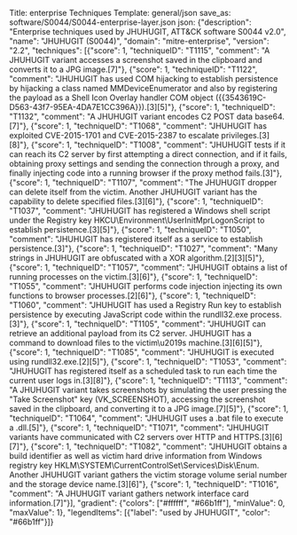 Title: enterprise Techniques
Template: general/json
save_as: software/S0044/S0044-enterprise-layer.json
json: {"description": "Enterprise techniques used by JHUHUGIT, ATT&CK software S0044 v2.0", "name": "JHUHUGIT (S0044)", "domain": "mitre-enterprise", "version": "2.2", "techniques": [{"score": 1, "techniqueID": "T1115", "comment": "A JHUHUGIT variant accesses a screenshot saved in the clipboard and converts it to a JPG image.[7]"}, {"score": 1, "techniqueID": "T1122", "comment": "JHUHUGIT has used COM hijacking to establish persistence by hijacking a class named MMDeviceEnumerator and also by registering the payload as a Shell Icon Overlay handler COM object ({{3543619C-D563-43f7-95EA-4DA7E1CC396A}}).[3][5]"}, {"score": 1, "techniqueID": "T1132", "comment": "A JHUHUGIT variant encodes C2 POST data base64.[7]"}, {"score": 1, "techniqueID": "T1068", "comment": "JHUHUGIT has exploited CVE-2015-1701 and CVE-2015-2387 to escalate privileges.[3][8]"}, {"score": 1, "techniqueID": "T1008", "comment": "JHUHUGIT tests if it can reach its C2 server by first attempting a direct connection, and if it fails, obtaining proxy settings and sending the connection through a proxy, and finally injecting code into a running browser if the proxy method fails.[3]"}, {"score": 1, "techniqueID": "T1107", "comment": "The JHUHUGIT dropper can delete itself from the victim. Another JHUHUGIT variant has the capability to delete specified files.[3][6]"}, {"score": 1, "techniqueID": "T1037", "comment": "JHUHUGIT has registered a Windows shell script under the Registry key HKCU\\Environment\\UserInitMprLogonScript to establish persistence.[3][5]"}, {"score": 1, "techniqueID": "T1050", "comment": "JHUHUGIT has registered itself as a service to establish persistence.[3]"}, {"score": 1, "techniqueID": "T1027", "comment": "Many strings in JHUHUGIT are obfuscated with a XOR algorithm.[2][3][5]"}, {"score": 1, "techniqueID": "T1057", "comment": "JHUHUGIT obtains a list of running processes on the victim.[3][6]"}, {"score": 1, "techniqueID": "T1055", "comment": "JHUHUGIT performs code injection injecting its own functions to browser processes.[2][6]"}, {"score": 1, "techniqueID": "T1060", "comment": "JHUHUGIT has used a Registry Run key to establish persistence by executing JavaScript code within the rundll32.exe process.[3]"}, {"score": 1, "techniqueID": "T1105", "comment": "JHUHUGIT can retrieve an additional payload from its C2 server. JHUHUGIT has a command to download files to the victim\u2019s machine.[3][6][5]"}, {"score": 1, "techniqueID": "T1085", "comment": "JHUHUGIT is executed using rundll32.exe.[2][5]"}, {"score": 1, "techniqueID": "T1053", "comment": "JHUHUGIT has registered itself as a scheduled task to run each time the current user logs in.[3][8]"}, {"score": 1, "techniqueID": "T1113", "comment": "A JHUHUGIT variant takes screenshots by simulating the user pressing the \"Take Screenshot\" key (VK_SCREENSHOT), accessing the screenshot saved in the clipboard, and converting it to a JPG image.[7][5]"}, {"score": 1, "techniqueID": "T1064", "comment": "JHUHUGIT uses a .bat file to execute a .dll.[5]"}, {"score": 1, "techniqueID": "T1071", "comment": "JHUHUGIT variants have communicated with C2 servers over HTTP and HTTPS.[3][6][7]"}, {"score": 1, "techniqueID": "T1082", "comment": "JHUHUGIT obtains a build identifier as well as victim hard drive information from Windows registry key HKLM\\SYSTEM\\CurrentControlSet\\Services\\Disk\\Enum. Another JHUHUGIT variant gathers the victim storage volume serial number and the storage device name.[3][6]"}, {"score": 1, "techniqueID": "T1016", "comment": "A JHUHUGIT variant gathers network interface card information.[7]"}], "gradient": {"colors": ["#ffffff", "#66b1ff"], "minValue": 0, "maxValue": 1}, "legendItems": [{"label": "used by JHUHUGIT", "color": "#66b1ff"}]}